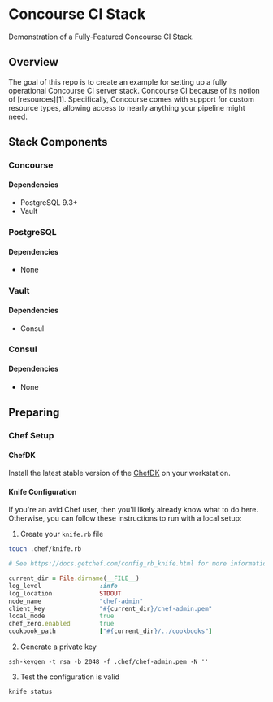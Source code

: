 # Concourse CI Stack

Demonstration of a Fully-Featured Concourse CI Stack.

## Overview

The goal of this repo is to create an example for setting up a fully operational Concourse CI server stack. Concourse CI because of its notion of [resources][1]. Specifically, Concourse comes with support for custom resource types, allowing access to nearly anything your pipeline might need.

## Stack Components

### Concourse

#### Dependencies

 * PostgreSQL 9.3+
 * Vault

### PostgreSQL

#### Dependencies

 * None

### Vault

#### Dependencies

 * Consul

### Consul

#### Dependencies

 * None

## Preparing

### Chef Setup

#### ChefDK

Install the latest stable version of the [ChefDK](https://downloads.chef.io/chefdk/stable) on your workstation.

#### Knife Configuration

If you're an avid Chef user, then you'll likely already know what to do here. Otherwise, you can follow these instructions to run with a local setup:


1) Create your `knife.rb` file

```bash
touch .chef/knife.rb
```

```ruby
# See https://docs.getchef.com/config_rb_knife.html for more information on knife configuration options

current_dir = File.dirname(__FILE__)
log_level                :info
log_location             STDOUT
node_name                "chef-admin"
client_key               "#{current_dir}/chef-admin.pem"
local_mode               true
chef_zero.enabled        true
cookbook_path            ["#{current_dir}/../cookbooks"]
```

2) Generate a private key

```
ssh-keygen -t rsa -b 2048 -f .chef/chef-admin.pem -N ''
```

3) Test the configuration is valid

```bash
knife status
```

